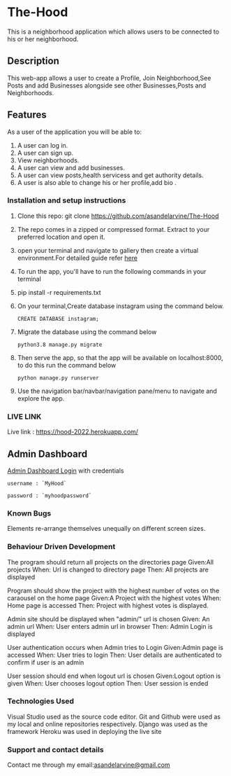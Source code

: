 # The-Hood
This is a neighborhood application which allows users to be connected to his or her neighborhood.


## Description
This web-app allows a user to create a Profile, Join Neighborhood,See Posts and add Businesses alongside see other Businesses,Posts and Neighborhoods.


## Features

As a user of the application you will be able to:

1. A user can log in.
2. A user can sign up.
3. View neighborhoods. 
4. A user can view and add businesses.
5. A user can view posts,health servicess and get authority details.
6. A user is also able to change his or her profile,add bio .


### Installation and setup instructions

1. Clone this repo: git clone https://github.com/asandelarvine/The-Hood
2. The repo comes in a zipped or compressed format. Extract to your preferred location and open it.
3. open your terminal and navigate to gallery then create a virtual environment.For detailed guide refer  [here](https://packaging.python.org/guides/installing-using-pip-and-virtualenv/)
3. To run the app, you'll have to run the following commands in your terminal
4. pip install -r requirements.txt
5. On your terminal,Create database instagram using the command below.

       CREATE DATABASE instagram;
6. Migrate the database using the command below

       python3.8 manage.py migrate
7. Then serve the app, so that the app will be available on localhost:8000, to do this run the command below

       python manage.py runserver
8. Use the navigation bar/navbar/navigation pane/menu to navigate and explore the app.

    

### LIVE LINK
Live link : https://hood-2022.herokuapp.com/


## Admin Dashboard

[Admin Dashboard Login]()  with credentials

    username : `MyHood`

    password : `myhoodpassword`

### Known Bugs
Elements re-arrange themselves unequally on different screen sizes.

### Behaviour Driven Development
The program should return all projects on the directories page
Given:All projects
When: Url is changed to directory page
Then: All projects are displayed

Program should show the project with the highest number of votes on the caraousel on the home page
Given:A Project with the highest votes
When: Home page is accessed
Then: Project with highest votes is displayed.

Admin site should be displayed when "admin/" url is chosen
Given: An admin url
When: User enters admin url in browser
Then: Admin Login is displayed

User authentication occurs when Admin tries to Login
Given:Admin page is accessed
When: User tries to login
Then: User details are authenticated to confirm if user is an admin

User session should end when logout url is chosen
Given:Logout option is given
When: User chooses logout option
Then: User session is ended

### Technologies Used
Visual Studio used as  the source code editor.
Git and Github were used as my local and online repositories respectively.
Django was used as the framework 
Heroku was used in deploying the live site


### Support and contact details
Contact me through my email:asandelarvine@gmail.com




